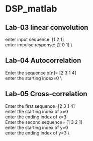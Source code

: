 # DSP_matlab

## Lab-03 linear convolution
enter input sequence: [1 2 1] \
enter impulse response: [2 0 1] \


## Lab-04 Autocorrelation
Enter the sequence x[n]= [2 3 1 4] \
enter the starting index=0 \


## Lab-05 Cross-correlation
Enter the first sequence=[2 3 1 4] \
enter the starting index of x=0 \
enter the ending index of x=3 \
Enter the second sequence= [1 3 2 1] \
enter the starting index of y=0 \
enter the ending index of y=3 \

